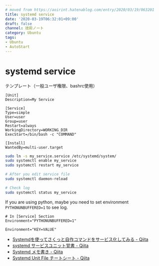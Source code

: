 ```yaml
---
# moved from https://aoirint.hatenablog.com/entry/2020/03/19/063201
title: systemd service
date: '2020-03-19T06:32:01+09:00'
draft: false
channel: 技術ノート
category: Ubuntu
tags:
- Ubuntu
- AutoStart
---
```

# systemd service

テンプレート（一般ユーザ権限、bashrc使用）

```systemd
[Unit]
Description=My Service

[Service]
Type=simple
User=user
Group=user
Restart=always
WorkingDirectory=WORKING_DIR
ExecStart=/bin/bash -c "COMMAND"

[Install]
WantedBy=multi-user.target
```

```sh
sudo ln -s my_service.service /etc/systemd/system/
sudo systemctl enable my_service
sudo systemctl restart my_service

# After you edit service file
sudo systemctl daemon-reload

# Check log
sudo systemctl status my_service
```

If you are using python, maybe you need to set environment `PYTHONUNBUFFERED=1` to see log.

```
# In [Service] Section
Environment="PYTHONUNBUFFERED=1"

Environment="KEY=VALUE"
```

- [Systemdを使ってさくっと自作コマンドをサービス化してみる - Qiita](https://qiita.com/DQNEO/items/0b5d0bc5d3cf407cb7ff)
- [systemd サービスユニット覚書 - Qiita](https://qiita.com/ch7821/items/369090459769c603bb6b)
- [Systemd メモ書き - Qiita](https://qiita.com/a_yasui/items/f2d8b57aa616e523ede4)
- [Systemd Unit File チートシート - Qiita](https://qiita.com/ukiuni@github/items/400e4fdaae14b9bc0fcf)
